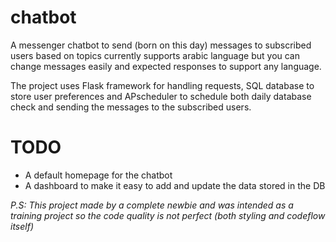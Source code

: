 # chatbot
A messenger chatbot to send (born on this day) messages to subscribed users based on topics currently supports arabic language but you can change
messages easily and expected responses to support any language.

The project uses Flask framework for handling requests, SQL database to store user preferences and APscheduler to schedule both daily database check
and sending the messages to the subscribed users.


# TODO
* A default homepage for the chatbot
* A dashboard to make it easy to add and update the data stored in the DB




_P.S: This project made by a complete newbie and was intended as a training project so the code quality is not perfect (both styling and codeflow itself)_
